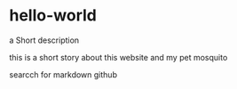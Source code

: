 # hello-world
a Short description

this is a short story about this website and my pet mosquito



searcch for markdown github
